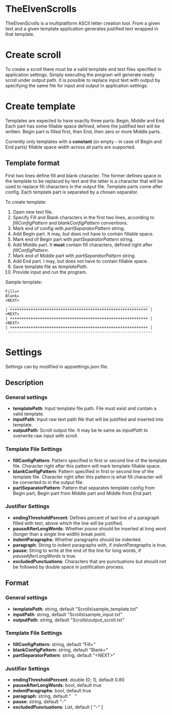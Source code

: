 # TheElvenScrolls

TheElvenScrolls is a multiplatform ASCII letter creation tool. From a given text and a given template application generates justified text wrapped in that template.

# Create scroll

To create a scroll there must be a valid template and text files specified in application settings. Simply executing the program will generate ready scroll under output path. It is possible to replace input text with output by specifying the same file for input and output in application settings.

# Create template

Templates are expected to have exactly three parts: Begin, Middle and End. Each part has some fillable space defined, where the justified text will be written. Begin part is filled first, then End, then zero or more Middle parts.

Currently only templates with a __constant__ (or empty - in case of Begin and End parts) fillable space width across all parts are supported.

## Template format

First two lines define fill and blank character. The former defines space in the template to be replaced by text and the latter is a character that will be used to replace fill characters in the output file. Template parts come after config. Each template part is separated by a chosen separator.

To create template:
1. Open new text file.
2. Specify Fill and Blank characters in the first two lines, according to _fillConfigPattern_ and _blankConfigPattern_ conventions.
3. Mark end of config with _partSeparatorPattern_ string.
4. Add Begin part. It may, but does not have to contain fillable space.
5. Mark end of Begin part with _partSeparatorPattern_ string.
6. Add Middle part. It __must__ contain fill characters, defined right after _fillConfigPattern_.
7. Mark end of Middle part with _partSeparatorPattern_ string.
8. Add End part. I may, but does not have to contain fillable space.
9. Save template file as _templatePath_.
10. Provide input and run the program.

Sample template:

```
Fill=+
Blank= 
<NEXT>
 ______________________________________________________________
| ++++++++++++++++++++++++++++++++++++++++++++++++++++++++++++ |
<NEXT>
| ++++++++++++++++++++++++++++++++++++++++++++++++++++++++++++ |
<NEXT>
| ++++++++++++++++++++++++++++++++++++++++++++++++++++++++++++ |
 ---------------------------------------------------------------
```

# Settings

Settings can by modified in appsettings.json file.

## Description

### General settings
* __templatePath__: Input template file path. File must exist and contain a valid template.
* __inputPath__: Input raw text path file that will be justified and inserted into template.
* __outputPath__: Scroll output file. It may be te same as _inputPath_ to overwrite raw input with scroll.

### Template File Settings
* __fillConfigPattern__: Pattern specified in first or second line of the template file. Character right after this pattern will mark template fillable space.
* __blankConfigPattern__: Pattern specified in first or second line of the template file. Character right after this pattern is what fill character will be converted to in the output file.
* __partSeparatorPattern__: Pattern that separates template config from Begin part, Begin part from Middle part and Middle from End part.

### Justifier Settings
* __endingThresholdPercent__: Defines percent of last line of a paragraph filled with text, above which the line will be justified.
* __pauseAfterLongWords__: Whether _pause_ should be inserted at long word (longer than a single line width) break point.
* __indentParagraphs__: Whether paragraphs should be indented.
* __paragraph__: String to indent paragraphs with, if _indentParagraphs_ is true.
* __pause__: String to write at the end of the line for long words, if _pauseAfterLongWords_ is true.
* __excludedPunctuations__: Characters that are punctuations but should not be followed by double space in justification process.

## Format

### General settings
* __templatePath__: string, default &quot;Scrolls\\sample_template.txt&quot;
* __inputPath__: string, default &quot;Scrolls\\sample_input.txt&quot;
* __outputPath__: string, default &quot;Scrolls\\output_scroll.txt&quot;

### Template File Settings
* __fillConfigPattern__: string, default &quot;Fill=&quot;
* __blankConfigPattern__: string, default &quot;Blank=&quot;
* __partSeparatorPattern__: string, default "&lt;NEXT&gt;"

### Justifier Settings
* __endingThresholdPercent__: double [0; 1], default 0.80
* __pauseAfterLongWords__: bool, default true
* __indentParagraphs__: bool, default true
* __paragraph__: string, default &quot;&nbsp;&nbsp;&nbsp;&quot;
* __pause__: string, default &quot;-&quot;
* __excludedPunctuations__: List<char>, default [ &quot;-&quot; ]